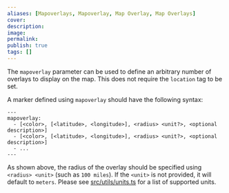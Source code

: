 ```yaml
---
aliases: [Mapoverlays, Mapoverlay, Map Overlay, Map Overlays]
cover: 
description: 
image: 
permalink: 
publish: true
tags: []
---
```



The `mapoverlay` parameter can be used to define an arbitrary number of overlays to display on the map. This does not require the `location` tag to be set.

A marker defined using `mapoverlay` should have the following syntax:

```
---
mapoverlay:
  - [<color>, [<latitude>, <longitude>], <radius> <unit?>, <optional description>]
  - [<color>, [<latitude>, <longitude>], <radius> <unit?>, <optional description>]
  - ...
---
```

As shown above, the radius of the overlay should be specified using `<radius> <unit>` (such as `100 miles`). If the `<unit>` is not provided, it will default to `meters`. Please see [src/utils/units.ts](https://github.com/javalent/obsidian-leaflet/blob/main/src/utils/units.ts) for a list of supported units.
